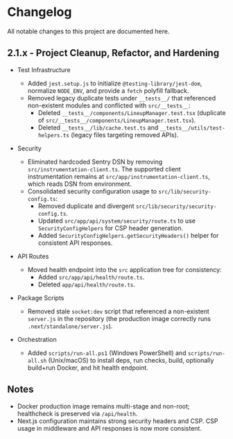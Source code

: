 # Changelog

All notable changes to this project are documented here.

## 2.1.x - Project Cleanup, Refactor, and Hardening

- Test Infrastructure
  - Added `jest.setup.js` to initialize `@testing-library/jest-dom`, normalize `NODE_ENV`, and provide a `fetch` polyfill fallback.
  - Removed legacy duplicate tests under `__tests__/` that referenced non-existent modules and conflicted with `src/__tests__`:
    - Deleted `__tests__/components/LineupManager.test.tsx` (duplicate of `src/__tests__/components/LineupManager.test.tsx`).
    - Deleted `__tests__/lib/cache.test.ts` and `__tests__/utils/test-helpers.ts` (legacy files targeting removed APIs).

- Security
  - Eliminated hardcoded Sentry DSN by removing `src/instrumentation-client.ts`. The supported client instrumentation remains at `src/app/instrumentation-client.ts`, which reads DSN from environment.
  - Consolidated security configuration usage to `src/lib/security-config.ts`:
    - Removed duplicate and divergent `src/lib/security/security-config.ts`.
    - Updated `src/app/api/system/security/route.ts` to use `SecurityConfigHelpers` for CSP header generation.
    - Added `SecurityConfigHelpers.getSecurityHeaders()` helper for consistent API responses.

- API Routes
  - Moved health endpoint into the `src` application tree for consistency:
    - Added `src/app/api/health/route.ts`.
    - Deleted `app/api/health/route.ts`.

- Package Scripts
  - Removed stale `socket:dev` script that referenced a non-existent `server.js` in the repository (the production image correctly runs `.next/standalone/server.js`).

- Orchestration
  - Added `scripts/run-all.ps1` (Windows PowerShell) and `scripts/run-all.sh` (Unix/macOS) to install deps, run checks, build, optionally build+run Docker, and hit health endpoint.

## Notes

- Docker production image remains multi-stage and non-root; healthcheck is preserved via `/api/health`.
- Next.js configuration maintains strong security headers and CSP. CSP usage in middleware and API responses is now more consistent.

